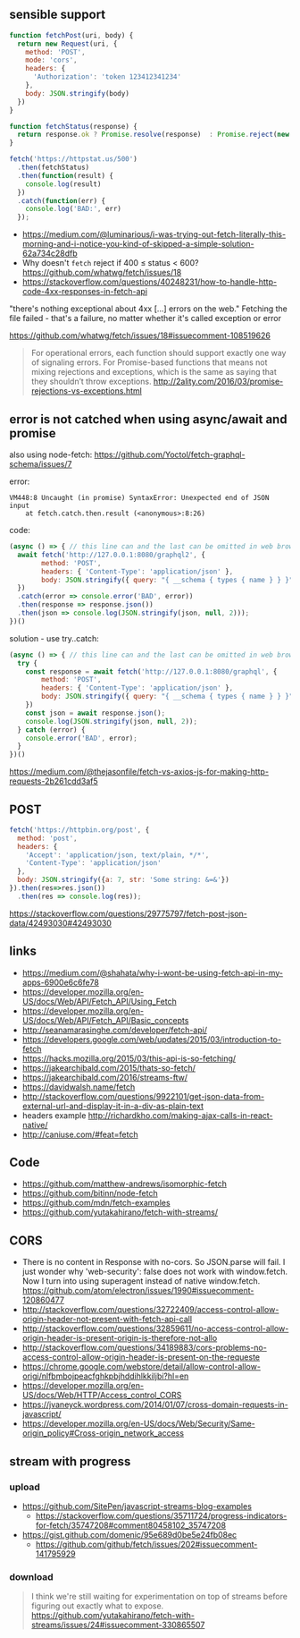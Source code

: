 ## sensible support

```javascript
function fetchPost(uri, body) {
  return new Request(uri, {
    method: 'POST',
    mode: 'cors',
    headers: {
      'Authorization': 'token 123412341234'
    },
    body: JSON.stringify(body)
  })
}

function fetchStatus(response) {
  return response.ok ? Promise.resolve(response)  : Promise.reject(new Error(response.statusText));
}

fetch('https://httpstat.us/500')
  .then(fetchStatus)
  .then(function(result) {
    console.log(result)
  })
  .catch(function(err) {
    console.log('BAD:', err)
  });
```

- https://medium.com/@luminarious/i-was-trying-out-fetch-literally-this-morning-and-i-notice-you-kind-of-skipped-a-simple-solution-62a734c28dfb
- Why doesn't `fetch` reject if 400 ≤ status < 600? https://github.com/whatwg/fetch/issues/18
- https://stackoverflow.com/questions/40248231/how-to-handle-http-code-4xx-responses-in-fetch-api

"there's nothing exceptional about 4xx [...] errors on the web."
Fetching the file failed - that's a failure, no matter whether it's called exception or error

https://github.com/whatwg/fetch/issues/18#issuecomment-108519626

>For operational errors, each function should support exactly one way of signaling errors. For Promise-based functions that means not mixing rejections and exceptions, which is the same as saying that they shouldn’t throw exceptions. http://2ality.com/2016/03/promise-rejections-vs-exceptions.html

## error is not catched when using async/await and promise

also using node-fetch: https://github.com/Yoctol/fetch-graphql-schema/issues/7

error:

```
VM448:8 Uncaught (in promise) SyntaxError: Unexpected end of JSON input
    at fetch.catch.then.result (<anonymous>:8:26)
```

code:

```javascript
(async () => { // this line can and the last can be omitted in web browser dev tools console
  await fetch('http://127.0.0.1:8080/graphql2', {
        method: 'POST',
        headers: { 'Content-Type': 'application/json' },
        body: JSON.stringify({ query: "{ __schema { types { name } } }"}),
  })
  .catch(error => console.error('BAD', error))
  .then(response => response.json())
  .then(json => console.log(JSON.stringify(json, null, 2)));
})()
```

solution - use try..catch:

```javascript
(async () => { // this line can and the last can be omitted in web browser dev tools console
  try {
    const response = await fetch('http://127.0.0.1:8080/graphql', {
        method: 'POST',
        headers: { 'Content-Type': 'application/json' },
        body: JSON.stringify({ query: "{ __schema { types { name } } }"}),
    })
    const json = await response.json();
    console.log(JSON.stringify(json, null, 2));
  } catch (error) {
    console.error('BAD', error);
  }
})()
```

https://medium.com/@thejasonfile/fetch-vs-axios-js-for-making-http-requests-2b261cdd3af5

## POST

```javascript
fetch('https://httpbin.org/post', {
  method: 'post',
  headers: {
    'Accept': 'application/json, text/plain, */*',
    'Content-Type': 'application/json'
  },
  body: JSON.stringify({a: 7, str: 'Some string: &=&'})
}).then(res=>res.json())
  .then(res => console.log(res));
```

https://stackoverflow.com/questions/29775797/fetch-post-json-data/42493030#42493030

## links

- https://medium.com/@shahata/why-i-wont-be-using-fetch-api-in-my-apps-6900e6c6fe78
- https://developer.mozilla.org/en-US/docs/Web/API/Fetch_API/Using_Fetch
- https://developer.mozilla.org/en-US/docs/Web/API/Fetch_API/Basic_concepts
- http://seanamarasinghe.com/developer/fetch-api/
- https://developers.google.com/web/updates/2015/03/introduction-to-fetch
- https://hacks.mozilla.org/2015/03/this-api-is-so-fetching/
- https://jakearchibald.com/2015/thats-so-fetch/
- https://jakearchibald.com/2016/streams-ftw/
- https://davidwalsh.name/fetch
- http://stackoverflow.com/questions/9922101/get-json-data-from-external-url-and-display-it-in-a-div-as-plain-text
- headers example http://richardkho.com/making-ajax-calls-in-react-native/
- http://caniuse.com/#feat=fetch

## Code

- https://github.com/matthew-andrews/isomorphic-fetch
- https://github.com/bitinn/node-fetch
- https://github.com/mdn/fetch-examples
- https://github.com/yutakahirano/fetch-with-streams/

## CORS

- There is no content in Response with no-cors. So JSON.parse will fail. I just wonder why 'web-security': false does not work with window.fetch. Now I turn into using superagent instead of native window.fetch. https://github.com/atom/electron/issues/1990#issuecomment-120860477
- http://stackoverflow.com/questions/32722409/access-control-allow-origin-header-not-present-with-fetch-api-call
- http://stackoverflow.com/questions/32859611/no-access-control-allow-origin-header-is-present-origin-is-therefore-not-allo
- http://stackoverflow.com/questions/34189883/cors-problems-no-access-control-allow-origin-header-is-present-on-the-requeste
- https://chrome.google.com/webstore/detail/allow-control-allow-origi/nlfbmbojpeacfghkpbjhddihlkkiljbi?hl=en
- https://developer.mozilla.org/en-US/docs/Web/HTTP/Access_control_CORS
- https://jvaneyck.wordpress.com/2014/01/07/cross-domain-requests-in-javascript/
- https://developer.mozilla.org/en-US/docs/Web/Security/Same-origin_policy#Cross-origin_network_access

## stream with progress

### upload

- https://github.com/SitePen/javascript-streams-blog-examples
  - https://stackoverflow.com/questions/35711724/progress-indicators-for-fetch/35747208#comment80458102_35747208
- https://gist.github.com/domenic/95e689d0be5e24fb08ec
  - https://github.com/github/fetch/issues/202#issuecomment-141795929

### download

>I think we're still waiting for experimentation on top of streams before figuring out exactly what to expose.
https://github.com/yutakahirano/fetch-with-streams/issues/24#issuecomment-330865507

